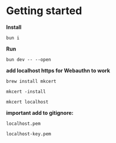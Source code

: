 # Getting started

**Install**

```
bun i
```

**Run**

```
bun dev -- --open
````

**add localhost https for Webauthn to work**

```
brew install mkcert

mkcert -install

mkcert localhost
```

**important add to gitignore:**

```
localhost.pem

localhost-key.pem
```